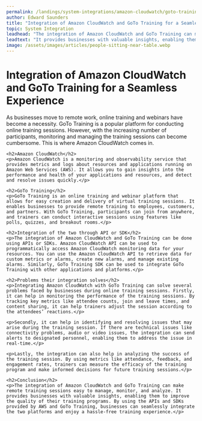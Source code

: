 ```yaml
---
permalink: /landings/system-integrations/amazon-cloudwatch/goto-training
author: Edward Saunders
title: "Integration of Amazon CloudWatch and GoTo Training for a Seamless Experience"
topic: System Integration
leadhead: "The integration of Amazon CloudWatch and GoTo Training can make remote training sessions easy to manage, monitor, and analyze"
leadtext: "It provides businesses with valuable insights, enabling them to improve the quality of their training programs. By using the APIs and SDKs provided by AWS and GoTo Training, businesses can seamlessly integrate the two platforms and enjoy a hassle-free training experience."
image: /assets/images/articles/people-sitting-near-table.webp
---
```

<div class="arttext">	<h1>Integration of Amazon CloudWatch and GoTo Training for a Seamless Experience</h1>
	<p>As businesses move to remote work, online training and webinars have become a necessity. GoTo Training is a popular platform for conducting online training sessions. However, with the increasing number of participants, monitoring and managing the training sessions can become cumbersome. This is where Amazon CloudWatch comes in.</p>

	<h2>Amazon CloudWatch</h2>
	<p>Amazon CloudWatch is a monitoring and observability service that provides metrics and logs about resources and applications running on Amazon Web Services (AWS). It allows you to gain insights into the performance and health of your applications and resources, and detect and resolve issues quickly.</p>

	<h2>GoTo Training</h2>
	<p>GoTo Training is an online training and webinar platform that allows for easy creation and delivery of virtual training sessions. It enables businesses to provide remote training to employees, customers, and partners. With GoTo Training, participants can join from anywhere, and trainers can conduct interactive sessions using features like polls, quizzes, and breakout rooms.</p>

	<h2>Integration of the two through API or SDK</h2>
	<p>The integration of Amazon CloudWatch and GoTo Training can be done using APIs or SDKs. Amazon CloudWatch API can be used to programmatically access Amazon CloudWatch monitoring data for your resources. You can use the Amazon CloudWatch API to retrieve data for custom metrics or alarms, create new alarms, and manage existing alarms. Similarly, GoTo Training SDK can be used to integrate GoTo Training with other applications and platforms.</p>

	<h2>Problems their integration solves</h2>
	<p>Integrating Amazon CloudWatch with GoTo Training can solve several problems faced by businesses during online training sessions. Firstly, it can help in monitoring the performance of the training sessions. By tracking key metrics like attendee counts, join and leave times, and content sharing, it can help trainers adjust the session according to the attendees’ reactions.</p>

	<p>Secondly, it can help in identifying and resolving issues that may arise during the training session. If there are technical issues like connectivity problems, audio or video issues, the integration can send alerts to designated personnel, enabling them to address the issue in real-time.</p>

	<p>Lastly, the integration can also help in analyzing the success of the training session. By using metrics like attendance, feedback, and engagement rates, trainers can measure the efficacy of the training program and make informed decisions for future training sessions.</p>

	<h2>Conclusion</h2>
	<p>The integration of Amazon CloudWatch and GoTo Training can make remote training sessions easy to manage, monitor, and analyze. It provides businesses with valuable insights, enabling them to improve the quality of their training programs. By using the APIs and SDKs provided by AWS and GoTo Training, businesses can seamlessly integrate the two platforms and enjoy a hassle-free training experience.</p>
</div>
